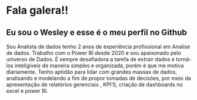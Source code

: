 # Fala galera!!

## Eu sou o Wesley e esse é o meu perfil no Github

Sou Analista de dados tenho 2 anos de experiência profissional em Analise de dados. Trabalho com o Power BI desde 2020 e sou apaixonado pelo universo de Dados. É sempre desafiadora a tarefa de extrair dados e torná-los inteligíveis de maneira simples e organizada, porém é que me motiva diariamente. Tenho aptidão para lidar com grandes massas de dados, analisando e modelando a fim de propor tomadas de decisões, por meio da apresentação de relatórios gerenciais , KPI’S, criação de dashboards no excel e power BI.
</div>
<br>

